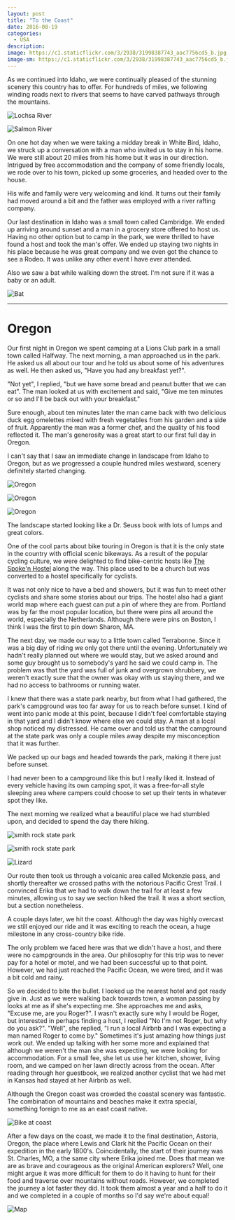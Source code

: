 ```yaml
---
layout: post
title: "To the Coast"
date: 2016-08-19
categories:
  - USA
description:
image: https://c1.staticflickr.com/3/2938/31998387743_aac7756cd5_b.jpg
image-sm: https://c1.staticflickr.com/3/2938/31998387743_aac7756cd5_b.jpg
---
```


As we continued into Idaho, we were continually pleased of the stunning scenery this country has to offer. For hundreds of miles, we following winding roads next to rivers that seems to have carved pathways through the mountains.

![Lochsa River](https://c1.staticflickr.com/3/2409/32812562675_850e2203b8_b.jpg)

![Salmon River](https://c1.staticflickr.com/1/285/31969743724_9a8bd5f271_b.jpg)

On one hot day when we were taking a midday break in White Bird, Idaho, we struck up a conversation with a man who invited us to stay in his home. We were still about 20 miles from his home but it was in our direction. Intrigued by free accommodation and the company of some friendly locals, we rode over to his town, picked up some groceries, and headed over to the house.

His wife and family were very welcoming and kind. It turns out their family had moved around a bit and the father was employed with a river rafting company.

Our last destination in Idaho was a small town called Cambridge. We ended up arriving around sunset and a man in a grocery store offered to host us. Having no other option but to camp in the park, we were thrilled to have found a host and took the man's offer. We ended up staying two nights in his place because he was great company and we even got the chance to see a Rodeo. It was unlike any other event I have ever attended.

Also we saw a bat while walking down the street. I'm not sure if it was a baby or an adult.

![Bat](https://c2.staticflickr.com/4/3951/31969752144_9c4275dfc0_b.jpg)

---

# Oregon

Our first night in Oregon we spent camping at a Lions Club park in a small town called Halfway. The next morning, a man approached us in the park. He asked us all about our tour and he told us about some of his adventures as well. He then asked us, "Have you had any breakfast yet?".

"Not yet", I replied, "but we have some bread and peanut butter that we can eat". The man looked at us with excitement and said, "Give me ten minutes or so and I'll be back out with your breakfast."

Sure enough, about ten minutes later the man came back with two delicious duck egg omelettes mixed with fresh vegetables from his garden and a side of fruit. Apparently the man was a former chef, and the quality of his food reflected it. The man's generosity was a great start to our first full day in Oregon.

I can't say that I saw an immediate change in landscape from Idaho to Oregon, but as we progressed a couple hundred miles westward, scenery definitely started changing.

![Oregon](https://c2.staticflickr.com/4/3769/32689332001_840ce6024c_b.jpg)

![Oregon](https://c1.staticflickr.com/3/2359/32659267942_58852b8770_b.jpg)

![Oregon](https://c1.staticflickr.com/3/2728/32659289222_9576c28577_b.jpg)

The landscape started looking like a Dr. Seuss book with lots of lumps and great colors.

One of the cool parts about bike touring in Oregon is that it is the only state in the country with official scenic bikeways. As a result of the popular cycling culture, we were delighted to find bike-centric hosts like [The Spoke'n Hostel](http://spokenhostel.org/) along the way. This place used to be a church but was converted to a hostel specifically for cyclists.

It was not only nice to have a bed and showers, but it was fun to meet other cyclists and share some stories about our trips. The hostel also had a giant world map where each guest can put a pin of where they are from. Portland was by far the most popular location, but there were pins all around the world, especially the Netherlands. Although there were pins on Boston, I think I was the first to pin down Sharon, MA.

The next day, we made our way to a little town called Terrabonne. Since it was a big day of riding we only got there until the evening. Unfortunately we hadn't really planned out where we would stay, but we asked around and some guy brought us to somebody's yard he said we could camp in. The problem was that the yard was full of junk and overgrown shrubbery, we weren't exactly sure that the owner was okay with us staying there, and we had no access to bathrooms or running water.

I knew that there was a state park nearby, but from what I had gathered, the park's campground was too far away for us to reach before sunset. I kind of went into panic mode at this point, because I didn't feel comfortable staying in that yard and I didn't know where else we could stay. A man at a local shop noticed my distressed. He came over and told us that the campground at the state park was only a couple miles away despite my misconception that it was further.

We packed up our bags and headed towards the park, making it there just before sunset.

I had never been to a campground like this but I really liked it. Instead of every vehicle having its own camping spot, it was a free-for-all style sleeping area where campers could choose to set up their tents in whatever spot they like.

The next morning we realized what a beautiful place we had stumbled upon, and decided to spend the day there hiking.

![smith rock state park](https://c1.staticflickr.com/3/2936/32659294912_9012229ea2_b.jpg)

![smith rock state park](https://c1.staticflickr.com/1/695/31969823504_7c1a014abd_b.jpg)

![Lizard](https://c1.staticflickr.com/3/2614/31969806764_00febefde4_b.jpg)

Our route then took us through a volcanic area called Mckenzie pass, and shortly thereafter we crossed paths with the notorious Pacific Crest Trail. I convinced Erika that we had to walk down the trail for at least a few minutes, allowing us to say we section hiked the trail. It was a short section, but a section nonetheless.

A couple days later, we hit the coast. Although the day was highly overcast we still enjoyed our ride and it was exciting to reach the ocean, a huge milestone in any cross-country bike ride.

The only problem we faced here was that we didn't have a host, and there were no campgrounds in the area. Our philosophy for this trip was to never pay for a hotel or motel, and we had been successful up to that point. However, we had just reached the Pacific Ocean, we were tired, and it was a bit cold and rainy.

So we decided to bite the bullet. I looked up the nearest hotel and got ready give in. Just as we were walking back towards town, a woman passing by looks at me as if she's expecting me. She approaches me and asks, "Excuse me, are you Roger?". I wasn't exactly sure why I would be Roger, but interested in perhaps finding a host, I replied "No I'm not Roger, but why do you ask?".
"Well", she replied, "I run a local Airbnb and I was expecting a man named Roger to come by." Sometimes it's just amazing how things just work out. We ended up talking with her some more and explained that although we weren't the man she was expecting, we were looking for accommodation. For a small fee, she let us use her kitchen, shower, living room, and we camped on her lawn directly across from the ocean. After reading through her guestbook, we realized another cyclist that we had met in Kansas had stayed at her Airbnb as well.

Although the Oregon coast was crowded the coastal scenery was fantastic. The combination of mountains and beaches make it extra special, something foreign to me as an east coast native.

![Bike at coast](https://c1.staticflickr.com/1/671/32689406531_f86d6a9941_b.jpg)

After a few days on the coast, we made it to the final destination, Astoria, Oregon, the place where Lewis and Clark hit the Pacific Ocean on their expedition in the early 1800's. Coincidentally, the start of their journey was St. Charles, MO, a the same city where Erika joined me. Does that mean we are as brave and courageous as the original American explorers? Well, one might argue it was more difficult for them to do it having to hunt for their food and traverse over mountains without roads. However, we completed the journey a lot faster they did. It took them almost a year and a half to do it and we completed in a couple of months so I'd say we're about equal!

![Map](https://scontent.fsnc1-2.fna.fbcdn.net/v/t1.0-9/15085740_10207855604808265_6490816267074992835_n.jpg?oh=a72f6e2c51d57c2dae30e9f7ed227f7b&oe=58CC24D1)
